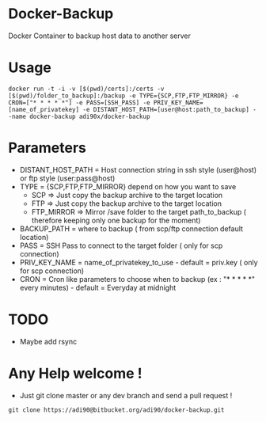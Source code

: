 # Docker-Backup

Docker Container to backup host data to another server

# Usage

```
docker run -t -i -v [$(pwd)/certs]:/certs -v [$(pwd)/folder_to_backup]:/backup -e TYPE={SCP,FTP,FTP_MIRROR} -e CRON=["* * * * *"] -e PASS=[SSH_PASS] -e PRIV_KEY_NAME=[name_of_privatekey] -e DISTANT_HOST_PATH=[user@host:path_to_backup] --name docker-backup adi90x/docker-backup
```

# Parameters

* DISTANT_HOST_PATH = Host connection string in ssh style (user@host) or ftp style (user:pass@host)
* TYPE = {SCP,FTP,FTP_MIRROR} depend on how you want to save 
    * SCP => Just copy the backup archive to the target location
    * FTP => Just copy the backup archive to the target location
    * FTP_MIRROR => Mirror /save folder to the target path_to_backup ( therefore keeping only one backup for the moment)
* BACKUP_PATH = where to backup ( from scp/ftp connection default location)
* PASS = SSH Pass to connect to the target folder ( only for scp connection)
* PRIV_KEY_NAME = name_of_privatekey_to_use - default = priv.key ( only for scp connection)
* CRON = Cron like parameters to choose when to backup (ex : "* * * * *" every minutes) - default = Everyday at midnight

# TODO

* Maybe add rsync 

# Any Help welcome !

* Just git clone master or any dev branch and send a pull request !
````
git clone https://adi90@bitbucket.org/adi90/docker-backup.git
````